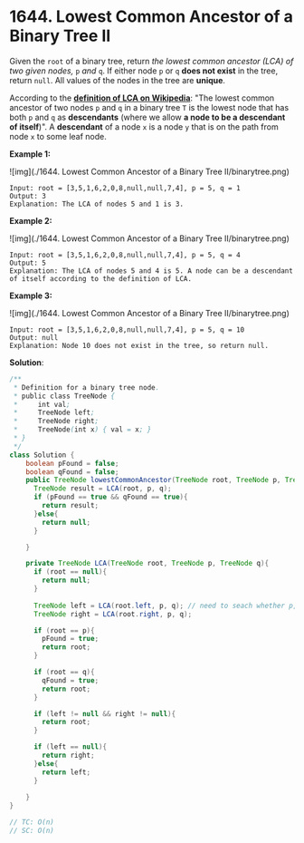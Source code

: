 # 1644. Lowest Common Ancestor of a Binary Tree II

Given the `root` of a binary tree, return *the lowest common ancestor (LCA) of two given nodes,* `p` *and* `q`. If either node `p` or `q` **does not exist** in the tree, return `null`. All values of the nodes in the tree are **unique**.

According to the **[definition of LCA on Wikipedia](https://en.wikipedia.org/wiki/Lowest_common_ancestor)**: "The lowest common ancestor of two nodes `p` and `q` in a binary tree `T` is the lowest node that has both `p` and `q` as **descendants** (where we allow **a node to be a descendant of itself**)". A **descendant** of a node `x` is a node `y` that is on the path from node `x` to some leaf node.

 

**Example 1:**

![img](./1644. Lowest Common Ancestor of a Binary Tree II/binarytree.png)

```
Input: root = [3,5,1,6,2,0,8,null,null,7,4], p = 5, q = 1
Output: 3
Explanation: The LCA of nodes 5 and 1 is 3.
```

**Example 2:**

![img](./1644. Lowest Common Ancestor of a Binary Tree II/binarytree.png)

```
Input: root = [3,5,1,6,2,0,8,null,null,7,4], p = 5, q = 4
Output: 5
Explanation: The LCA of nodes 5 and 4 is 5. A node can be a descendant of itself according to the definition of LCA.
```

**Example 3:**

![img](./1644. Lowest Common Ancestor of a Binary Tree II/binarytree.png)

```
Input: root = [3,5,1,6,2,0,8,null,null,7,4], p = 5, q = 10
Output: null
Explanation: Node 10 does not exist in the tree, so return null.
```

 

**Solution**:

```java
/**
 * Definition for a binary tree node.
 * public class TreeNode {
 *     int val;
 *     TreeNode left;
 *     TreeNode right;
 *     TreeNode(int x) { val = x; }
 * }
 */
class Solution {
    boolean pFound = false;
    boolean qFound = false;
    public TreeNode lowestCommonAncestor(TreeNode root, TreeNode p, TreeNode q) {
      TreeNode result = LCA(root, p, q);
      if (pFound == true && qFound == true){
        return result;
      }else{
        return null;
      }

    }

    private TreeNode LCA(TreeNode root, TreeNode p, TreeNode q){
      if (root == null){
        return null;
      }
      
      TreeNode left = LCA(root.left, p, q); // need to seach whether p, q exist
      TreeNode right = LCA(root.right, p, q); 

      if (root == p){
        pFound = true;
        return root;
      }

      if (root == q){
        qFound = true;
        return root;
      }

      if (left != null && right != null){
        return root;
      }

      if (left == null){
        return right;
      }else{
        return left;
      }
        
    }
}

// TC: O(n)
// SC: O(n)
```

